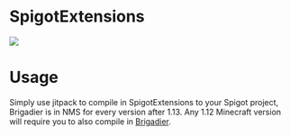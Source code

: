 # SpigotExtensions
[![](https://jitpack.io/v/HeadpatServices/SpigotExtensions.svg)](https://jitpack.io/#HeadpatServices/SpigotExtensions)
# Usage
Simply use jitpack to compile in SpigotExtensions to your Spigot project, Brigadier is in NMS for every version after 1.13. Any 1.12 Minecraft version will require you to also compile in [Brigadier](https://github.com/Mojang/brigadier).
